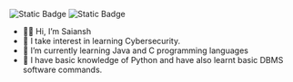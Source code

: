 ![Static Badge](https://img.shields.io/badge/Zorin-Forum?logo=zorin&logoSize=auto&color=%23000000&link=https%3A%2F%2Fforum.zorin.com%2Fu%2F100wcharge%2Fsummary) <img alt="Static Badge" src="https://img.shields.io/badge/Reddit-Profile?logo=reddit&logoSize=auto&color=%23FFFFFF&link=https%3A%2F%2Fwww.reddit.com%2Fuser%2F100WCharge%2F">



- 👋🏻 Hi, I’m Saiansh
- 👀 I take interest in learning Cybersecurity. 
- 🌱 I’m currently learning Java and C programming languages
- 📖 I have basic knowledge of Python and have also learnt basic DBMS software commands.


<!---
Saiansh19/Saiansh19 is a ✨ special ✨ repository because its `README.md` (this file) appears on your GitHub profile.
You can click the Preview link to take a look at your changes.
--->
